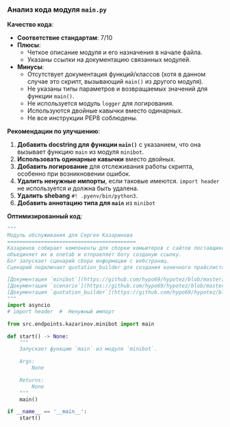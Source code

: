 ### **Анализ кода модуля `main.py`**

**Качество кода**:
- **Соответствие стандартам**: 7/10
- **Плюсы**:
    - Четкое описание модуля и его назначения в начале файла.
    - Указаны ссылки на документацию связанных модулей.
- **Минусы**:
    - Отсутствует документация функций/классов (хотя в данном случае это скрипт, вызывающий `main()` из другого модуля).
    - Не указаны типы параметров и возвращаемых значений для функции `main()`.
    - Не используется модуль `logger` для логирования.
    - Используются двойные кавычки вместо одинарных.
    - Не все инструкции PEP8 соблюдены.

**Рекомендации по улучшению**:

1.  **Добавить docstring для функции `main()`** с указанием, что она вызывает функцию `main` из модуля `minibot`.
2.  **Использовать одинарные кавычки** вместо двойных.
3.  **Добавить логирование** для отслеживания работы скрипта, особенно при возникновении ошибок.
4.  **Удалить ненужные импорты**, если таковые имеются. `import header` не используется и должна быть удалена.
5.  **Удалить shebang** `#! .pyenv/bin/python3`.
6.  **Добавить аннотацию типа для `main`** из `minibot`

**Оптимизированный код**:

```python
"""
Модуль обслуживания для Сергея Казаринова
==========================================
Казаринов собирает компоненты для сборки комьютеров с сайтов поставщиков,
объединяет их в onetab и отправляет ботy созданую ссылку.
Бот запускает сценарий сбора информации с вебстраниц.
Сценарий подключает quotation_builder для создания конечного прайслиста

[Документация `minibot`](https://github.com/hypo69/hypotez/blob/master/docs/ru/src/endpoints/kazarinov/minibot.py.md)
[Документация `scenario`](https://github.com/hypo69/hypotez/blob/master/docs/ru/src/endpoints/kazarinov/scenarios/scenario.py.md)
[Документация `quotation_builder`](https://github.com/hypo69/hypotez/blob/master/docs/ru/src/endpoints/kazarinov/scenarios/quotation_builder.py.md)
"""
import asyncio
# import header  #  Ненужный импорт

from src.endpoints.kazarinov.minibot import main

def start() -> None:
    """
    Запускает функцию `main` из модуля `minibot`.

    Args:
        None

    Returns:
        None
    """
    main()

if __name__ == '__main__':
    start()